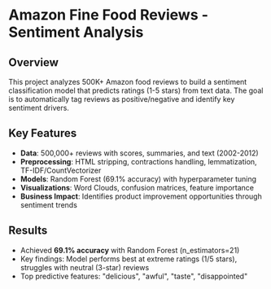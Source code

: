 # Amazon Fine Food Reviews - Sentiment Analysis

## Overview
This project analyzes 500K+ Amazon food reviews to build a sentiment classification model that predicts ratings (1-5 stars) from text data. The goal is to automatically tag reviews as positive/negative and identify key sentiment drivers.

## Key Features
- **Data**: 500,000+ reviews with scores, summaries, and text (2002-2012)
- **Preprocessing**: HTML stripping, contractions handling, lemmatization, TF-IDF/CountVectorizer
- **Models**: Random Forest (69.1% accuracy) with hyperparameter tuning
- **Visualizations**: Word Clouds, confusion matrices, feature importance
- **Business Impact**: Identifies product improvement opportunities through sentiment trends

## Results
- Achieved **69.1% accuracy** with Random Forest (n_estimators=21)
- Key findings: Model performs best at extreme ratings (1/5 stars), struggles with neutral (3-star) reviews
- Top predictive features: "delicious", "awful", "taste", "disappointed"


